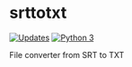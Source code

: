 # srttotxt
[![Updates](https://pyup.io/account/repos/github/DoctorChe/srttotxt/shield.svg)](https://pyup.io/account/repos/github/DoctorChe/srttotxt/)
[![Python 3](https://pyup.io/account/repos/github/DoctorChe/srttotxt/python-3-shield.svg)](https://pyup.io/account/repos/github/DoctorChe/srttotxt/)


File converter from SRT to TXT
